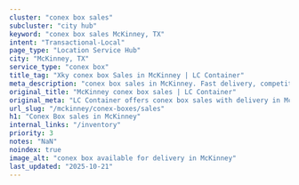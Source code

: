 ```yaml
---
cluster: "conex box sales"
subcluster: "city hub"
keyword: "conex box sales McKinney, TX"
intent: "Transactional-Local"
page_type: "Location Service Hub"
city: "McKinney, TX"
service_type: "conex box"
title_tag: "Xky conex box Sales in McKinney | LC Container"
meta_description: "conex box sales in McKinney. Fast delivery, competitive pricing. Serving conex boxes area. Quote ID: XA6. Call (214) 524-4168 for your free quote today."
original_title: "McKinney conex box sales | LC Container"
original_meta: "LC Container offers conex box sales with delivery in McKinney, TX. Local. Fast quotes. Since 2003."
url_slug: "/mckinney/conex-boxes/sales"
h1: "Conex Box sales in McKinney"
internal_links: "/inventory"
priority: 3
notes: "NaN"
noindex: true
image_alt: "conex box available for delivery in McKinney"
last_updated: "2025-10-21"
---
```


<!-- TODO: Add unique city/inventory copy, images, and internal links here. -->
